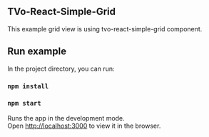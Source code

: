 ## TVo-React-Simple-Grid

This example grid view is using tvo-react-simple-grid component.

## Run example

In the project directory, you can run:

### `npm install`

### `npm start`

Runs the app in the development mode.\
Open [http://localhost:3000](http://localhost:3000) to view it in the browser.

